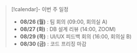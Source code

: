 > [!calendar]- 이번 주 일정
> - **08/26 (월)** : 팀 회의 (09:00, 회의실 A)
> - **08/27 (화)** : DB 설계 리뷰 (14:00, ZOOM)
> - **08/29 (목)** : UI/UX 피드백 회의 (16:00, 회의실 B)
> - **08/30 (금)** : 코드 프리징 마감
